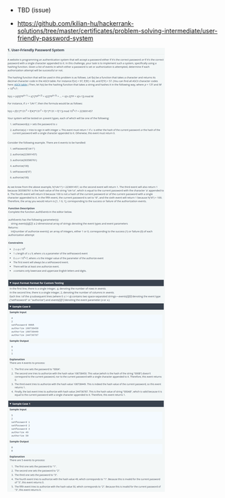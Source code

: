 - TBD (issue)

- https://github.com/kilian-hu/hackerrank-solutions/tree/master/certificates/problem-solving-intermediate/user-friendly-password-system

![alt text](image.png)
